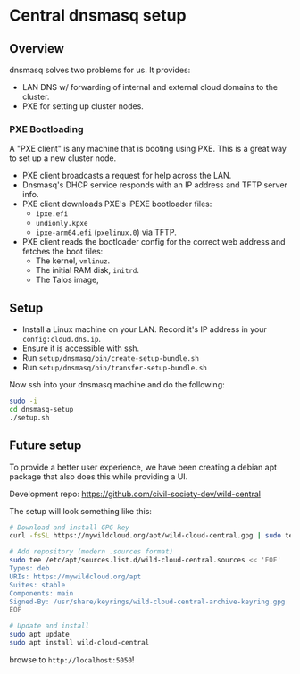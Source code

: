 # Central dnsmasq setup

## Overview

dnsmasq solves two problems for us. It provides:

- LAN DNS w/ forwarding of internal and external cloud domains to the cluster.
- PXE for setting up cluster nodes.

### PXE Bootloading

A "PXE client" is any machine that is booting using PXE. This is a great way to set up a new cluster node.

- PXE client broadcasts a request for help across the LAN.
- Dnsmasq's DHCP service responds with an IP address and TFTP server info.
- PXE client downloads PXE's iPEXE bootloader files:
  - `ipxe.efi`
  - `undionly.kpxe`
  - `ipxe-arm64.efi`
    (`pxelinux.0`) via TFTP.
- PXE client reads the bootloader config for the correct web address and fetches the boot files:
  - The kernel, `vmlinuz`.
  - The initial RAM disk, `initrd`.
  - The Talos image,

## Setup

- Install a Linux machine on your LAN. Record it's IP address in your `config:cloud.dns.ip`.
- Ensure it is accessible with ssh.
- Run `setup/dnsmasq/bin/create-setup-bundle.sh`
- Run `setup/dnsmasq/bin/transfer-setup-bundle.sh`

Now ssh into your dnsmasq machine and do the following:

```bash
sudo -i
cd dnsmasq-setup
./setup.sh
```

## Future setup

To provide a better user experience, we have been creating a debian apt package that also does this while providing a UI.

Development repo: https://github.com/civil-society-dev/wild-central

The setup will look something like this:

```bash
# Download and install GPG key
curl -fsSL https://mywildcloud.org/apt/wild-cloud-central.gpg | sudo tee /usr/share/keyrings/wild-cloud-central-archive-keyring.gpg > /dev/null

# Add repository (modern .sources format)
sudo tee /etc/apt/sources.list.d/wild-cloud-central.sources << 'EOF'
Types: deb
URIs: https://mywildcloud.org/apt
Suites: stable
Components: main
Signed-By: /usr/share/keyrings/wild-cloud-central-archive-keyring.gpg
EOF

# Update and install
sudo apt update
sudo apt install wild-cloud-central
```

browse to `http://localhost:5050`!
